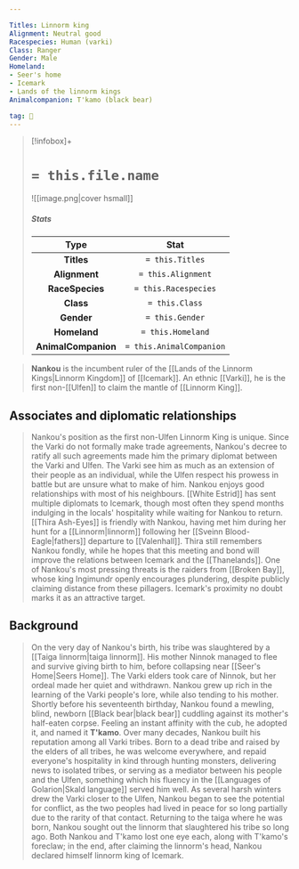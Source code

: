 ```yaml
---

Titles: Linnorm king
Alignment: Neutral good
Racespecies: Human (varki)
Class: Ranger
Gender: Male
Homeland:
- Seer's home
- Icemark
- Lands of the linnorm kings
Animalcompanion: T'kamo (black bear)

tag: 👤️
---
```


> [!infobox]+
> #  `= this.file.name`
> ![[image.png|cover hsmall]]
> ##### Stats
> Type | Stat |
> :---: |:---:|
> **Titles** | `= this.Titles` |
> **Alignment** | `= this.Alignment` |
> **RaceSpecies** | `= this.Racespecies` |
> **Class** | `= this.Class` |
> **Gender** | `= this.Gender` |
> **Homeland** | `= this.Homeland` |
> **AnimalCompanion** | `= this.AnimalCompanion` |



> **Nankou** is the incumbent ruler of the [[Lands of the Linnorm Kings|Linnorm Kingdom]] of [[Icemark]]. An ethnic [[Varki]], he is the first non-[[Ulfen]] to claim the mantle of [[Linnorm King]].


## Associates and diplomatic relationships

> Nankou's position as the first non-Ulfen Linnorm King is unique. Since the Varki do not formally make trade agreements, Nankou's decree to ratify all such agreements made him the primary diplomat between the Varki and Ulfen. The Varki see him as much as an extension of their people as an individual, while the Ulfen respect his prowess in battle but are unsure what to make of him.
> Nankou enjoys good relationships with most of his neighbours. [[White Estrid]] has sent multiple diplomats to Icemark, though most often they spend months indulging in the locals' hospitality while waiting for Nankou to return. [[Thira Ash-Eyes]] is friendly with Nankou, having met him during her hunt for a [[Linnorm|linnorm]] following her [[Sveinn Blood-Eagle|fathers]] departure to [[Valenhall]]. Thira still remembers Nankou fondly, while he hopes that this meeting and bond will improve the relations between Icemark and the [[Thanelands]].
> One of Nankou's most pressing threats is the raiders from [[Broken Bay]], whose king Ingimundr openly encourages plundering, despite publicly claiming distance from these pillagers. Icemark's proximity no doubt marks it as an attractive target.


## Background

> On the very day of Nankou's birth, his tribe was slaughtered by a [[Taiga linnorm|taiga linnorm]]. His mother Ninnok managed to flee and survive giving birth to him, before collapsing near [[Seer's Home|Seers Home]]. The Varki elders took care of Ninnok, but her ordeal made her quiet and withdrawn. Nankou grew up rich in the learning of the Varki people's lore, while also tending to his mother.
> Shortly before his seventeenth birthday, Nankou found a mewling, blind, newborn [[Black bear|black bear]] cuddling against its mother's half-eaten corpse. Feeling an instant affinity with the cub, he adopted it, and named it **T'kamo**.
> Over many decades, Nankou built his reputation among all Varki tribes. Born to a dead tribe and raised by the elders of all tribes, he was welcome everywhere, and repaid everyone's hospitality in kind through hunting monsters, delivering news to isolated tribes, or serving as a mediator between his people and the Ulfen, something which his fluency in the [[Languages of Golarion|Skald language]] served him well.
> As several harsh winters drew the Varki closer to the Ulfen, Nankou began to see the potential for conflict, as the two peoples had lived in peace for so long partially due to the rarity of that contact. Returning to the taiga where he was born, Nankou sought out the linnorm that slaughtered his tribe so long ago. Both Nankou and T'kamo lost one eye each, along with T'kamo's foreclaw; in the end, after claiming the linnorm's head, Nankou declared himself linnorm king of Icemark.







